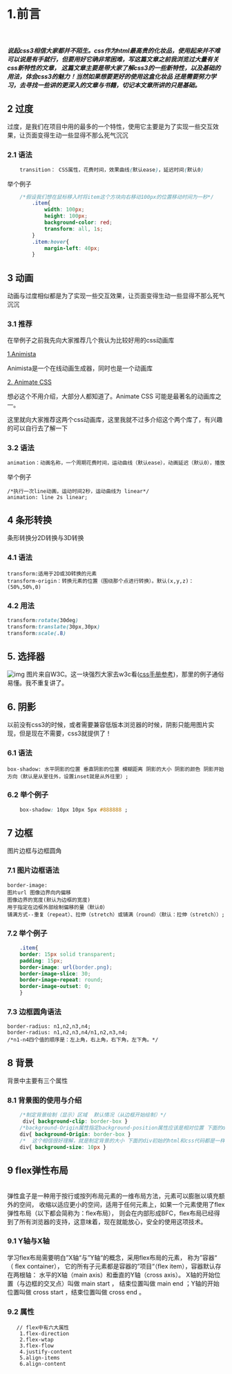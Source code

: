 # 1.前言
<br/>
<h5>
说起css3相信大家都并不陌生。css作为html最高贵的化妆品，使用起来并不难可以说是有手就行，但要用好它确非常困难，写这篇文章之前我浏览过大量有关css新特性的文章，
这篇文章主要是带大家了解css3的一些新特性，以及基础的用法，体会css3的魅力！当然如果想要更好的使用这盒化妆品
还是需要努力学习，去寻找一些讲的更深入的文章与书籍，切记本文章所讲的只是基础。
</h5>

## 2 过度
过度，是我们在项目中用的最多的一个特性，使用它主要是为了实现一些交互效果，让页面变得生动一些显得不那么死气沉沉

### 2.1 语法
``` css
    transition： CSS属性，花费时间，效果曲线(默认ease)，延迟时间(默认0)
```
举个例子
```css
    /*假设我们想在鼠标移入时将item这个方块向右移动100px的位置移动时间为一秒*/
        .item{
            width: 100px;
            height: 100px;
            background-color: red;
            transform: all, 1s;
        }
        .item:hover{
            margin-left: 40px;
        }

```
## 3 动画
动画与过度相似都是为了实现一些交互效果，让页面变得生动一些显得不那么死气沉沉

### 3.1 推荐
在举例子之前我先向大家推荐几个我认为比较好用的css动画库

[1.Animista](https://animista.net/)

Animista是一个在线动画生成器，同时也是一个动画库

[2. Animate CSS](https://animate.style/)

想必这个不用介绍，大部分人都知道了。Animate CSS 可能是最著名的动画库之一。

这里就向大家推荐这两个css动画库，这里我就不过多介绍这个两个库了，有兴趣的可以自行去了解一下

### 3.2 语法

```css
animation：动画名称，一个周期花费时间，运动曲线（默认ease），动画延迟（默认0），播放次数（默认1），是否反向播放动画（默认normal），是否暂停动画（默认running）
```

举个例子
```
/*执行一次line动画，运动时间2秒，运动曲线为 linear*/
animation: line 2s linear;
```
## 4 条形转换
条形转换分2D转换与3D转换

### 4.1 语法
```
transform:适用于2D或3D转换的元素
transform-origin：转换元素的位置（围绕那个点进行转换）。默认(x,y,z)：(50%,50%,0)
```

### 4.2  用法
```css
transform:rotate(30deg)
transform:translate(30px,30px)
transform:scale(.8)
```

## 5. 选择器
![img](/publice/img.png)
图片来自W3C。这一块强烈大家去w3c看([css手册参考](https://www.w3school.com.cn/cssref/css_selectors.asp))，那里的例子通俗易懂。我不重复讲了。

## 6. 阴影
以前没有css3的时候，或者需要兼容低版本浏览器的时候，阴影只能用图片实现，但是现在不需要，css3就提供了！
### 6.1 语法
```
box-shadow: 水平阴影的位置 垂直阴影的位置 模糊距离 阴影的大小 阴影的颜色 阴影开始方向（默认是从里往外，设置inset就是从外往里）;
```
### 6.2 举个例子

```css
    box-shadow: 10px 10px 5px #888888 ;
```
## 7 边框
图片边框与边框圆角
### 7.1 图片边框语法
```
border-image: 
图片url 图像边界向内偏移 
图像边界的宽度(默认为边框的宽度) 
用于指定在边框外部绘制偏移的量（默认0） 
铺满方式--重复（repeat）、拉伸（stretch）或铺满（round）（默认：拉伸（stretch））;
```
### 7.2 举个例子
```css
    .item{
    border: 15px solid transparent;
    padding: 15px;
    border-image: url(border.png);
    border-image-slice: 30;
    border-image-repeat: round;
    border-image-outset: 0;
    }       
```
### 7.3 边框圆角语法
```
border-radius: n1,n2,n3,n4;
border-radius: n1,n2,n3,n4/n1,n2,n3,n4;
/*n1-n4四个值的顺序是：左上角，右上角，右下角，左下角。*/
```
## 8 背景
背景中主要有三个属性
### 8.1 背景图的使用与介绍
```css
    /*制定背景绘制（显示）区域  默认情况（从边框开始绘制）*/
     div{ background-clip: border-box }
    /*background-Origin属性指定background-position属性应该是相对位置 下面的div初始的html和css代码都是一样的*/
    div{ background-Origin: border-box }
    /*  这个相信很好理解，就是制定背景的大小 下面的div初始的html和css代码都是一样的  */
    div{ background-size: 10px }
```
## 9 flex弹性布局
<br/>
弹性盒子是一种用于按行或按列布局元素的一维布局方法，元素可以膨胀以填充额外的空间，
收缩以适应更小的空间，适用于任何元素上，如果一个元素使用了flex弹性布局（以下都会简称为：flex布局），
则会在内部形成BFC，flex布局已经得到了所有浏览器的支持，这意味着，现在就能放心，安全的使用这项技术。

### 9.1 Y轴与X轴
学习flex布局需要明白”X轴“与”Y轴“的概念，采用flex布局的元素，
称为”容器“ （ flex container），
它的所有子元素都是容器的”项目“（flex item），容器默认存在两根轴：
水平的X轴（main axis）和垂直的Y轴（cross axis）。
X轴的开始位置（与边框的交叉点）叫做 main start ，
结束位置叫做 main end ；Y轴的开始位置叫做 cross start ，结束位置叫做 cross end 。

### 9.2 属性

```
   // flex中有六大属性
    1.flex-direction
    2.flex-wtap
    3.flex-flow
    4.justify-content
    5.align-items
    6.align-content
```
